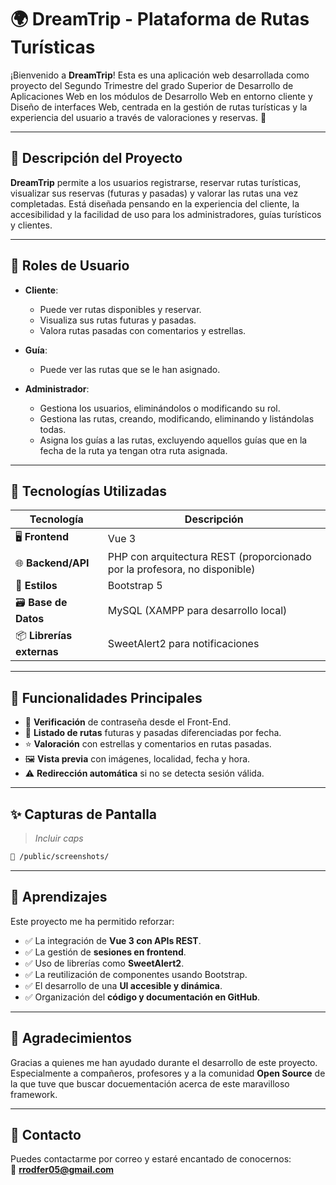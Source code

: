 # 🌍 DreamTrip - Plataforma de Rutas Turísticas

¡Bienvenido a **DreamTrip**! Esta es una aplicación web desarrollada como proyecto del Segundo Trimestre del grado Superior de Desarrollo de Aplicaciones Web en los módulos de Desarrollo Web en entorno cliente y Diseño de interfaces Web, centrada en la gestión de rutas turísticas y la experiencia del usuario a través de valoraciones y reservas. 🚀

---

## 📌 Descripción del Proyecto

**DreamTrip** permite a los usuarios registrarse, reservar rutas turísticas, visualizar sus reservas (futuras y pasadas) y valorar las rutas una vez completadas. Está diseñada pensando en la experiencia del cliente, la accesibilidad y la facilidad de uso para los administradores, guías turísticos y clientes.

---

## 👥 Roles de Usuario

- **Cliente**:
  - Puede ver rutas disponibles y reservar.
  - Visualiza sus rutas futuras y pasadas.
  - Valora rutas pasadas con comentarios y estrellas.

- **Guía**:
  - Puede ver las rutas que se le han asignado.
 
- **Administrador**:
  - Gestiona los usuarios, eliminándolos o modificando su rol.
  - Gestiona las rutas, creando, modificando, eliminando y listándolas todas.
  - Asigna los guías a las rutas, excluyendo aquellos guías que en la fecha de la ruta ya tengan otra ruta asignada.
---

## 🔧 Tecnologías Utilizadas

| Tecnología | Descripción |
|------------|-------------|
| 🖥️ **Frontend** | Vue 3 |
| 🌐 **Backend/API** | PHP con arquitectura REST (proporcionado por la profesora, no disponible) |
| 👑 **Estilos** | Bootstrap 5 |
| 🗃️ **Base de Datos** | MySQL (XAMPP para desarrollo local) |
| 📦 **Librerías externas** | SweetAlert2 para notificaciones |

---

## 🚦 Funcionalidades Principales

- 🔐 **Verificación** de contraseña desde el Front-End.
- 📅 **Listado de rutas** futuras y pasadas diferenciadas por fecha.
- ⭐ **Valoración** con estrellas y comentarios en rutas pasadas.
- 🖼️ **Vista previa** con imágenes, localidad, fecha y hora.
- ⚠️ **Redirección automática** si no se detecta sesión válida.

---

## ✨ Capturas de Pantalla

> *Incluir caps*

```bash
📁 /public/screenshots/
```

---

## 🧠 Aprendizajes

Este proyecto me ha permitido reforzar:

- ✅ La integración de **Vue 3 con APIs REST**.
- ✅ La gestión de **sesiones en frontend**.
- ✅ Uso de librerías como **SweetAlert2**.
- ✅ La reutilización de componentes usando Bootstrap.
- ✅ El desarrollo de una **UI accesible y dinámica**.
- ✅ Organización del **código y documentación en GitHub**.

---

## 🤝 Agradecimientos

Gracias a quienes me han ayudado durante el desarrollo de este proyecto.  
Especialmente a compañeros, profesores y a la comunidad **Open Source**
de la que tuve que buscar docuementación acerca de este maravilloso
framework.

---

## 📩 Contacto

Puedes contactarme por correo y estaré encantado de conocernos:  
📧 **rrodfer05@gmail.com**


